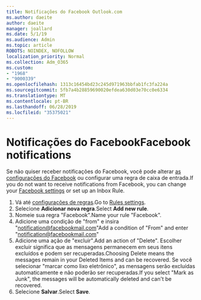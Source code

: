 ```yaml
---
title: Notificações do Facebook Outlook.com
ms.author: daeite
author: daeite
manager: joallard
ms.date: 5/1/19
ms.audience: Admin
ms.topic: article
ROBOTS: NOINDEX, NOFOLLOW
localization_priority: Normal
ms.collection: Adm_O365
ms.custom:
- "1968"
- "9000339"
ms.openlocfilehash: 1313c16454bd23c245d971963bbfab1fc3fa224a
ms.sourcegitcommit: 5fb7a4b28859690020efdea630d03e70cc0e6334
ms.translationtype: MT
ms.contentlocale: pt-BR
ms.lasthandoff: 06/28/2019
ms.locfileid: "35375021"
---
```

# <a name="facebook-notifications"></a><span data-ttu-id="7c12e-102">Notificações do Facebook</span><span class="sxs-lookup"><span data-stu-id="7c12e-102">Facebook notifications</span></span>

<span data-ttu-id="7c12e-103">Se não quiser receber notificações do Facebook, você pode alterar [as configurações do Facebook](https://www.facebook.com/settings?tab=notifications) ou configurar uma regra de caixa de entrada.</span><span class="sxs-lookup"><span data-stu-id="7c12e-103">If you do not want to receive notifications from Facebook, you can change your [Facebook settings](https://www.facebook.com/settings?tab=notifications) or set up an Inbox Rule.</span></span>

1. <span data-ttu-id="7c12e-104">Vá até [configurações de regras](https://outlook.live.com/mail/options/mail/rules/inboxRules).</span><span class="sxs-lookup"><span data-stu-id="7c12e-104">Go to [Rules settings](https://outlook.live.com/mail/options/mail/rules/inboxRules).</span></span>
1. <span data-ttu-id="7c12e-105">Selecione **Adicionar nova regra**.</span><span class="sxs-lookup"><span data-stu-id="7c12e-105">Select **Add new rule**.</span></span>
1. <span data-ttu-id="7c12e-106">Nomeie sua regra "Facebook".</span><span class="sxs-lookup"><span data-stu-id="7c12e-106">Name your rule "Facebook".</span></span>
1. <span data-ttu-id="7c12e-107">Adicione uma condição de "from" e insira "notification@facebookmail.com"</span><span class="sxs-lookup"><span data-stu-id="7c12e-107">Add a condition of "From" and enter "notification@facebookmail.com"</span></span>
1. <span data-ttu-id="7c12e-108">Adicione uma ação de "excluir".</span><span class="sxs-lookup"><span data-stu-id="7c12e-108">Add an action of "Delete".</span></span> <span data-ttu-id="7c12e-109">Escolher excluir significa que as mensagens permanecem em seus itens excluídos e podem ser recuperadas.</span><span class="sxs-lookup"><span data-stu-id="7c12e-109">Choosing Delete means the messages remain in your Deleted Items and can be recovered.</span></span> <span data-ttu-id="7c12e-110">Se você selecionar "marcar como lixo eletrônico", as mensagens serão excluídas automaticamente e não poderão ser recuperadas.</span><span class="sxs-lookup"><span data-stu-id="7c12e-110">If you select "Mark as Junk", the messages will be automatically deleted and can't be recovered.</span></span>
1. <span data-ttu-id="7c12e-111">Selecione **Salvar**.</span><span class="sxs-lookup"><span data-stu-id="7c12e-111">Select **Save**.</span></span>